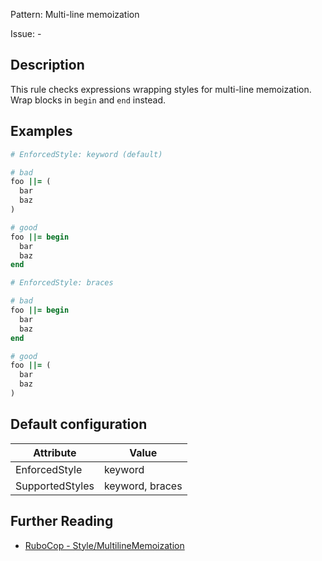 Pattern: Multi-line memoization

Issue: -

## Description

This rule checks expressions wrapping styles for multi-line memoization. Wrap blocks in `begin` and `end` instead.

## Examples

```ruby
# EnforcedStyle: keyword (default)

# bad
foo ||= (
  bar
  baz
)

# good
foo ||= begin
  bar
  baz
end
```
```ruby
# EnforcedStyle: braces

# bad
foo ||= begin
  bar
  baz
end

# good
foo ||= (
  bar
  baz
)
```

## Default configuration

Attribute | Value
--- | ---
EnforcedStyle | keyword
SupportedStyles | keyword, braces

## Further Reading

* [RuboCop - Style/MultilineMemoization](https://rubocop.readthedocs.io/en/latest/cops_style/#stylemultilinememoization)
